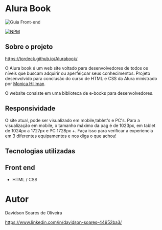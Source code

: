 # Alura Book

![Guia Front-end](https://user-images.githubusercontent.com/120040546/216348367-c27a28ef-5f82-4a16-985f-08d9d78e8dc5.png)

[![NPM](https://img.shields.io/npm/l/react)](https://github.com/tordeck/Alurabook/blob/main/LICENCE)

## Sobre o projeto

https://tordeck.github.io/Alurabook/

O Alura book é um web site voltado para desenvolvedores de todos os níveis que buscam adquirir ou aperfeiçoar seus conhecimentos. Projeto desenvolvido para conclusão do curso de HTML e CSS da Alura ministrado por <a href="https://www.linkedin.com/in/monicamhillman/">Monica Hillman</a>.

O website consiste em uma biblioteca de e-books para desenvolvedores.

## Responsividade
O site atual, pode ser visualizado em mobile,tablet's e PC's. Para a visualização em mobile, o tamanho máximo da pag é de 1023px, em tablet de 1024px a 1727px e PC 1728px +. Faça isso para verificar a experiencia em 3 diferentes equipamentos e nos diga o que achou!


## Tecnologias utilizadas

## Front end
- HTML / CSS 





# Autor

Davidson Soares de Oliveira

https://www.linkedin.com/in/davidson-soares-44952ba3/

